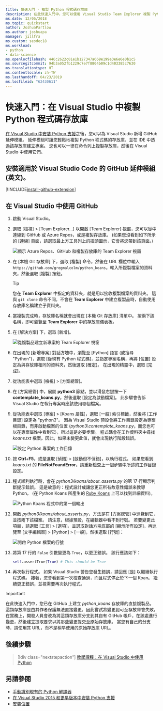 ```yaml
---
title: 快速入門 - 複製 Python 程式碼存放庫
description: 在此快速入門中，您可以使用 Visual Studio Team Explorer 複製 Python Koans 存放庫，以在 Visual Studio 中建立 Python 專案。
ms.date: 12/06/2018
ms.topic: quickstart
author: JoshuaPartlow
ms.author: joshuapa
manager: jillfra
ms.custom: seodec18
ms.workload:
- python
- data-science
ms.openlocfilehash: 446c2622c01e1b127347a668e199e3e6e6e0b1c5
ms.sourcegitcommit: 94b3a052fb1229c7e7f8804b09c1d403385c7630
ms.translationtype: HT
ms.contentlocale: zh-TW
ms.lasthandoff: 04/23/2019
ms.locfileid: "62430611"
---
```

# <a name="quickstart-clone-a-repository-of-python-code-in-visual-studio"></a>快速入門：在 Visual Studio 中複製 Python 程式碼存放庫

[在 Visual Studio 中安裝 Python 支援](installing-python-support-in-visual-studio.md)之後，您可以為 Visual Studio 新增 GitHub 延伸模組。 延伸模組可讓您輕鬆地複製 Python 程式碼的存放庫，並在 IDE 中透過該存放庫建立專案。 您也可以一律在命令列上複製存放庫，然後在 Visual Studio 中使用它們。

## <a name="install-the-github-extension-for-visual-studio"></a>安裝適用於 Visual Studio Code 的 GitHub 延伸模組 \(英文\)。

[!INCLUDE[install-github-extension](includes/install-github-extension.md)]

## <a name="work-with-github-in-visual-studio"></a>在 Visual Studio 中使用 GitHub

1. 啟動 Visual Studio。

1. 選取 [檢視] > [Team Explorer...] 以開啟 [Team Explorer] 視窗，您可以從中連線到 GitHub 或 Azure Repos，或是複製存放庫。 (如果您沒看到如下所示的 [連線] 頁面，請選取最上方工具列上的插頭圖示，它會將您帶到該頁面。)

    ![顯示 Azure Repos、GitHub 和複製存放庫的 Team Explorer 視窗](media/team-explorer.png)

1. 在 [本機 Git 存放庫] 下，選取 [複製] 命令，然後在 URL 欄位中輸入 `https://github.com/gregmalcolm/python_koans`，輸入所複製檔案的資料夾，然後選取 [複製] 按鈕。

    > [!Tip]
    > 您在 **Team Explorer** 中指定的資料夾，就是用以接收複製檔案的資料夾。 這與 `git clone` 命令不同，不會在 **Team Explorer** 中建立複製品時，自動使用存放庫名稱建立子資料夾。

1. 當複製完成時，存放庫名稱就會出現在 [本機 Git 存放庫] 清單中。 按兩下該名稱，即可瀏覽至 **Team Explorer** 中的存放庫儀表板。

1. 在 [解決方案] 下，選取 [新增]。

    ![從複製品建立新專案的 Team Explorer 視窗](media/team-explorer-new-project.png)

1. 在出現的 [新增專案] 對話方塊中，瀏覽至 [Python] 語言 (或搜尋 "Python")，選取 [從現有 Python 程式碼]，並指定專案名稱，再將 [位置] 設定為與存放庫相同的資料夾，然後選取 [確定]。 在出現的精靈中，選取 [完成]。

1. 從功能表中選取 [檢視] > [方案總管]。

1. 在 [方案總管] 中，展開 **python3** 節點，並以滑鼠右鍵按一下 **contemplate_koans.py**，然後選取 [設定為啟動檔案]。 此步驟會告訴 Visual Studio 在執行專案時應該使用哪個檔案。

1. 從功能表中選取 [專案] > [Koans 屬性]，選取 [一般] 索引標籤，然後將 [工作目錄] 設定為 "python3"。 因為 Visual Studio 預設會將工作目錄設定為專案根目錄，而非啟動檔案的位置 (*python3\contemplate_koans.py*，而您也可以在專案屬性中看到它)，所以這是必要步驟。 程式碼會在工作資料夾中尋找 *koans.txt* 檔案。因此，如果未變更此值，就會出現執行階段錯誤。

    ![設定 Python 專案的工作目錄](media/projects-set-working-directory.png)

1. 按 **Ctrl**+**F5**，或是選取 [偵錯] > [啟動但不偵錯]，以執行程式。 如果您看到 *koans.txt* 的 **FileNotFoundError**，請重新檢查上一個步驟中所述的工作目錄設定。

1. 程式順利執行時，會在 *python3/koans/about_asserts.py* 的第 17 行顯示判斷提示錯誤。 這是故意的：程式設計成讓您更正所有故意性錯誤來教導 Python。 (在 Python Koans 所產生的 [Ruby Koans](https://rubykoans.com/) 上可以找到詳細資料)。

    ![Python Koans 程式中的第一個輸出](media/koans-output.png)

1. 開啟 *python3/koans/about_asserts.py*，方法是在 [方案總管] 中巡覽到它，並按兩下該檔案。 請注意，根據預設，在編輯器中看不到行號。 若要變更此項目，請選取 [工具] > [選項]，並選取對話方塊底部的 [顯示所有設定]，再巡覽至 [文字編輯器] > [Python] > [一般]，然後選取 [行號]：

    ![開啟 Python 檔案的行號](media/options-general-line-numbers.png)

1. 將第 17 行的 `False` 引數變更為 `True`，以更正錯誤。 該行應該如下：

    ```python
    self.assertTrue(True) # This should be True
    ```

1. 再次執行程式。 如果 Visual Studio 警告您發生錯誤，請回應 [是] 以繼續執行程式碼。 接著，您會看到第一次檢查通過，而且程式停止於下一個 Koan。 繼續更正錯誤，並視需要再次執行程式。

> [!Important]
> 在此快速入門中，您已在 GitHub 上建立 *python_koans* 存放庫的直接複製品。 這類存放庫是由其作者保護無法直接變更，因此嘗試將變更認可至存放庫會失敗。 在實務上，開發人員會改為將這類存放庫分支到其自有 GitHub 帳戶，在該處進行變更，然後建立提取要求以將那些變更提交至原始存放庫。 當您有自己的分支時，請使用其 URL，而不是稍早使用的原始存放庫 URL。

## <a name="next-steps"></a>後續步驟

> [!div class="nextstepaction"]
> [教學課程：在 Visual Studio 中使用 Python](tutorial-working-with-python-in-visual-studio-step-01-create-project.md)

## <a name="see-also"></a>另請參閱

- [手動識別現有的 Python 解譯器](managing-python-environments-in-visual-studio.md#manually-identify-an-existing-environment)
- [在 Visual Studio 2015 和更早版本中安裝 Python 支援](installing-python-support-in-visual-studio.md)
- [安裝位置](installing-python-support-in-visual-studio.md#install-locations)
